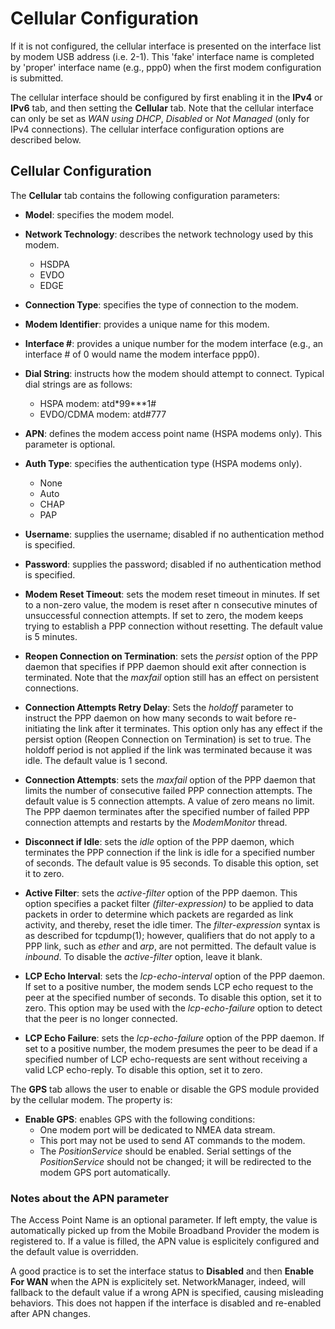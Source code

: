 # Cellular Configuration

If it is not configured, the cellular interface is presented on the interface list by modem USB address (i.e. 2-1). This 'fake' interface name is completed by 'proper' interface name (e.g., ppp0) when the first modem configuration is submitted.

The cellular interface should be configured by first enabling it in the **IPv4** or **IPv6** tab, and then setting the **Cellular** tab. Note that the cellular interface can only be set as _WAN using DHCP_, _Disabled_ or _Not Managed_ (only for IPv4 connections). The cellular interface configuration options are described below.

## Cellular Configuration

The **Cellular** tab contains the following configuration parameters:

- **Model**: specifies the modem model.

- **Network Technology**: describes the network technology used by this modem.
    - HSDPA
    - EVDO
    - EDGE

- **Connection Type**: specifies the type of connection to the modem.

- **Modem Identifier**: provides a unique name for this modem.

- **Interface #**: provides a unique number for the modem interface (e.g., an interface # of 0 would name the modem interface ppp0).

- **Dial String**: instructs how the modem should attempt to connect. Typical dial strings are as follows:
    - HSPA modem: atd&ast;99&ast;&ast;&ast;1#
    - EVDO/CDMA modem: atd#777

- **APN**: defines the modem access point name (HSPA modems only). This parameter is optional.

- **Auth Type**: specifies the authentication type (HSPA modems only).
    - None
    - Auto
    - CHAP
    - PAP

- **Username**: supplies the username; disabled if no authentication method is specified.

- **Password**: supplies the password; disabled if no authentication method is specified.

- **Modem Reset Timeout**: sets the modem reset timeout in minutes. If set to a non-zero value, the modem is reset after n consecutive minutes of unsuccessful connection attempts. If set to zero, the modem keeps trying to establish a PPP connection without resetting. The default value is 5 minutes.

- **Reopen Connection on Termination**: sets the _persist_ option of the PPP daemon that specifies if PPP daemon should exit after connection is terminated. Note that the _maxfail_ option still has an effect on persistent connections.

- **Connection Attempts Retry Delay**: Sets the _holdoff_ parameter to instruct the PPP daemon on how many seconds to wait before re-initiating the link after it terminates. This option only has any effect if the persist option (Reopen Connection on Termination) is set to true. The holdoff period is not applied if the link was terminated because it was idle. The default value is 1 second.

- **Connection Attempts**: sets the _maxfail_ option of the PPP daemon that limits the number of consecutive failed PPP connection attempts. The default value is 5 connection attempts. A value of zero means no limit. The PPP daemon terminates after the specified number of failed PPP connection attempts and restarts by the _ModemMonitor_ thread.  

- **Disconnect if Idle**: sets the _idle_ option of the PPP daemon, which terminates the PPP connection if the link is idle for a specified number of seconds. The default value is 95 seconds. To disable this option, set it to zero.

- **Active Filter**: sets the _active-filter_ option of the PPP daemon. This option specifies a packet filter _(filter-expression)_ to be applied to data packets in order to determine which packets are regarded as link activity, and thereby, reset the idle timer. The _filter-expression_ syntax is as described for tcpdump(1); however, qualifiers that do not apply to a PPP link, such as _ether_ and _arp_, are not permitted. The default value is _inbound_. To disable the _active-filter_ option, leave it blank.

- **LCP Echo Interval**: sets the _lcp-echo-interval_ option of the PPP daemon. If set to a positive number, the modem sends LCP echo request to the peer at the specified number of seconds. To disable this option, set it to zero. This option may be used with the _lcp-echo-failure_ option to detect that the peer is no longer connected.

- **LCP Echo Failure**: sets the _lcp-echo-failure_ option of the PPP daemon. If set to a positive number, the modem presumes the peer to be dead if a specified number of LCP echo-requests are sent without receiving a valid LCP echo-reply. To disable this option, set it to zero.

The **GPS** tab allows the user to enable or disable the GPS module provided by the cellular modem. The property is:

- **Enable GPS**: enables GPS with the following conditions:
    - One modem port will be dedicated to NMEA data stream.
    - This port may not be used to send AT commands to the modem.
    - The _PositionService_ should be enabled. Serial settings of the _PositionService_ should not be changed; it will be redirected to the modem GPS port automatically.

### Notes about the APN parameter
The Access Point Name is an optional parameter. If left empty, the value is automatically picked up from the Mobile Broadband Provider the modem is registered to. If a value is filled, the APN value is esplicitely configured and the default value is overridden.

A good practice is to set the interface status to **Disabled** and then **Enable For WAN** when the APN is explicitely set. NetworkManager, indeed, will fallback to the default value if a wrong APN is specified, causing misleading behaviors. This does not happen if the interface is disabled and re-enabled after APN changes.